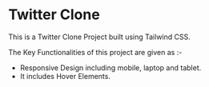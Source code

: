 <h1>Twitter Clone </h1>
<p>This is a Twitter Clone Project built using Tailwind CSS.</p>
<p>The Key Functionalities of this project are given as :-</p>
<ul>
   <li>Responsive Design including mobile, laptop and tablet.</li>
   <li>It includes Hover Elements.</li>
</ul>
